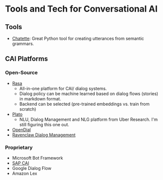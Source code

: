 # Tools and Tech for Conversational AI

## Tools

- [Chatette](https://pypi.org/project/chatette/): Great Python tool for creating utterances from semantic grammars.

## CAI Platforms

### Open-Source

- [Rasa](rasa.com)
  - All-in-one platform for CAI/ dialog systems. 
  - Dialog policy can be machine learned based on dialog flows (stories) in markdown format.
  - Backend can be selected (pre-trained embeddings vs. train from scratch)
- [Plato](https://github.com/uber-research/plato-research-dialogue-system)
  - NLU, Dialog Management and NLG platform from Uber Research. I'm still figuring this one out.
- [OpenDial](http://www.opendial-toolkit.net/)
- [Ravenclaw Dialog Management](https://www.cs.cmu.edu/~dbohus/ravenclaw-olympus/research.html)

### Proprietary

- Microsoft Bot Framework
- [SAP CAI](cai.tools.sap)
- Google Dialog Flow
- Amazon Lex
